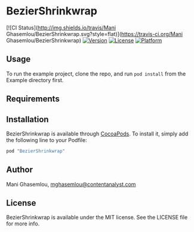 # BezierShrinkwrap

[![CI Status](http://img.shields.io/travis/Mani Ghasemlou/BezierShrinkwrap.svg?style=flat)](https://travis-ci.org/Mani Ghasemlou/BezierShrinkwrap)
[![Version](https://img.shields.io/cocoapods/v/BezierShrinkwrap.svg?style=flat)](http://cocoapods.org/pods/BezierShrinkwrap)
[![License](https://img.shields.io/cocoapods/l/BezierShrinkwrap.svg?style=flat)](http://cocoapods.org/pods/BezierShrinkwrap)
[![Platform](https://img.shields.io/cocoapods/p/BezierShrinkwrap.svg?style=flat)](http://cocoapods.org/pods/BezierShrinkwrap)

## Usage

To run the example project, clone the repo, and run `pod install` from the Example directory first.

## Requirements

## Installation

BezierShrinkwrap is available through [CocoaPods](http://cocoapods.org). To install
it, simply add the following line to your Podfile:

```ruby
pod "BezierShrinkwrap"
```

## Author

Mani Ghasemlou, mghasemlou@contentanalyst.com

## License

BezierShrinkwrap is available under the MIT license. See the LICENSE file for more info.
